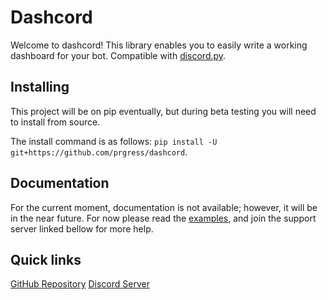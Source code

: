 # Dashcord

Welcome to dashcord! This library enables you to easily write a working dashboard for your bot. Compatible with [discord.py](https://pypi.org/project/discord.py/).

## Installing

This project will be on pip eventually, but during beta testing you will need to install from source.

The install command is as follows: `pip install -U git+https://github.com/prgress/dashcord`.

## Documentation

For the current moment, documentation is not available; however, it will be in the near future. For now please read the [examples](https://github.com/prgress/dashcord/tree/master/examples/), and join the support server linked bellow for more help.

## Quick links

[GitHub Repository](https://github.com/prgress/dashcord)
[Discord Server](https://discordapp.com/invite/29facP4)